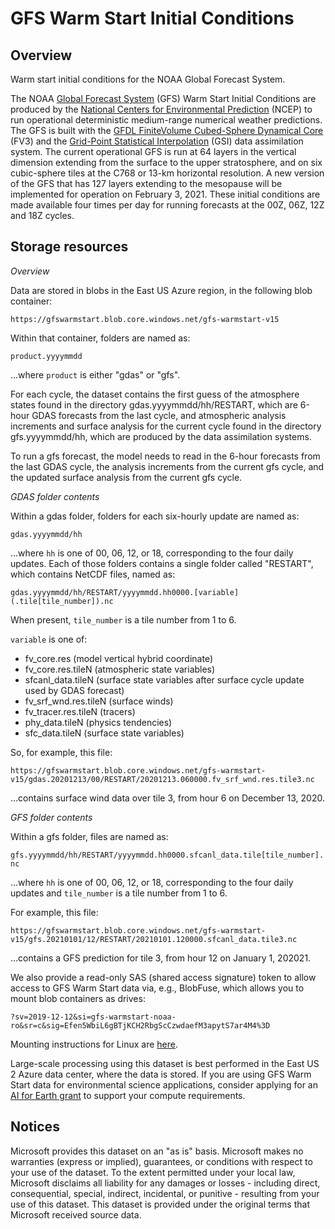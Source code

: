 # GFS Warm Start Initial Conditions

## Overview

Warm start initial conditions for the NOAA Global Forecast System.

The NOAA [Global Forecast System](https://www.ncdc.noaa.gov/data-access/model-data/model-datasets/global-forcast-system-gfs) (GFS) Warm Start Initial Conditions are produced by the [National Centers for Environmental Prediction](https://www.ncep.noaa.gov/) (NCEP) to run operational deterministic medium-range numerical weather predictions.   The GFS is built with the [GFDL Finite­Volume Cubed-Sphere Dynamical Core](https://www.gfdl.noaa.gov/fv3/) (FV3) and the [Grid-Point Statistical Interpolation](https://ral.ucar.edu/solutions/products/gridpoint-statistical-interpolation-gsi) (GSI) data assimilation system.  The current operational GFS is run at 64 layers in the vertical dimension extending from the surface to the upper stratosphere, and on six cubic-sphere tiles at the C768 or 13-km horizontal resolution.  A new version of the GFS that has 127 layers extending to the mesopause will be implemented for operation on February 3, 2021.  These initial conditions are made available four times per day for running forecasts at the 00Z, 06Z, 12Z and 18Z cycles.


## Storage resources 

<i>Overview</i>

Data are stored in blobs in the East US Azure region, in the following blob container:

`https://gfswarmstart.blob.core.windows.net/gfs-warmstart-v15`

Within that container, folders are named as:

`product.yyyymmdd`

...where `product` is either "gdas" or "gfs".  

For each cycle, the dataset contains the first guess of the atmosphere states found in the directory gdas.yyyymmdd/hh/RESTART, which are 6-hour GDAS forecasts from the last cycle, and atmospheric analysis increments and surface analysis for the current cycle found in the directory gfs.yyyymmdd/hh, which are produced by the data assimilation systems.  

To run a gfs forecast, the model needs to read in the 6-hour forecasts from the last GDAS cycle, the analysis increments from the current gfs cycle, and the updated surface analysis from the current gfs cycle.  

<i>GDAS folder contents</i>

Within a gdas folder, folders for each six-hourly update are named as:

`gdas.yyyymmdd/hh`

...where `hh` is one of 00, 06, 12, or 18, corresponding to the four daily updates.  Each of those folders contains a single folder called "RESTART", which contains NetCDF files, named as:

`gdas.yyyymmdd/hh/RESTART/yyyymmdd.hh0000.[variable](.tile[tile_number]).nc`

When present, `tile_number` is a tile number from 1 to 6.

`variable` is one of:

* fv_core.res (model vertical hybrid coordinate)
* fv_core.res.tileN (atmospheric state variables)
* sfcanl_data.tileN (surface state variables after surface cycle update used by GDAS forecast)
* fv_srf_wnd.res.tileN (surface winds)
* fv_tracer.res.tileN (tracers)
* phy_data.tileN (physics tendencies)
* sfc_data.tileN (surface state variables)

So, for example, this file:

`https://gfswarmstart.blob.core.windows.net/gfs-warmstart-v15/gdas.20201213/00/RESTART/20201213.060000.fv_srf_wnd.res.tile3.nc`

...contains surface wind data over tile 3, from hour 6 on December 13, 2020.

<i>GFS folder contents</i>

Within a gfs folder, files are named as:

`gfs.yyyymmdd/hh/RESTART/yyyymmdd.hh0000.sfcanl_data.tile[tile_number].nc`

...where `hh` is one of 00, 06, 12, or 18, corresponding to the four daily updates and `tile_number` is a tile number from 1 to 6.

For example, this file:

`https://gfswarmstart.blob.core.windows.net/gfs-warmstart-v15/gfs.20210101/12/RESTART/20210101.120000.sfcanl_data.tile3.nc`

...contains a GFS prediction for tile 3, from hour 12 on January 1, 202021.


We also provide a read-only SAS (shared access signature) token to allow access to GFS Warm Start data via, e.g., BlobFuse, which allows you to mount blob containers as drives:

`?sv=2019-12-12&si=gfs-warmstart-noaa-ro&sr=c&sig=Efen5WbiL6gBTjKCH2RbgScCzwdaefM3apytS7ar4M4%3D`

Mounting instructions for Linux are [here](https://docs.microsoft.com/en-us/azure/storage/blobs/storage-how-to-mount-container-linux).

Large-scale processing using this dataset is best performed in the East US 2 Azure data center, where the data is stored.  If you are using GFS Warm Start data for environmental science applications, consider applying for an [AI for Earth grant](http://aka.ms/aiforearth) to support your compute requirements.


## Notices

Microsoft provides this dataset on an "as is" basis.  Microsoft makes no warranties (express or implied), guarantees, or conditions with respect to your use of the dataset.  To the extent permitted under your local law, Microsoft disclaims all liability for any damages or losses - including direct, consequential, special, indirect, incidental, or punitive - resulting from your use of this dataset.  This dataset is provided under the original terms that Microsoft received source data.

